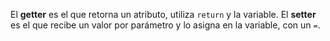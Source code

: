 El **getter** es el que retorna un atributo, utiliza `return` y la variable.
El **setter** es el que recibe un valor por parámetro y lo asigna en la variable, con un `=`.